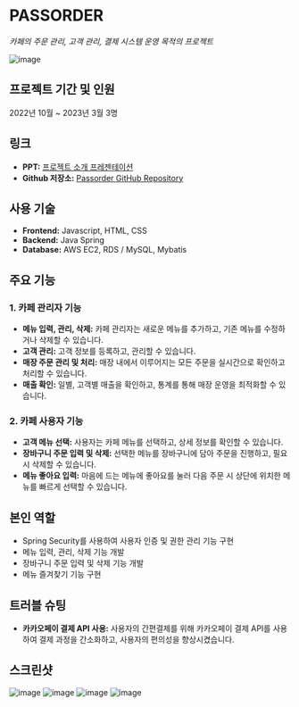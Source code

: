 
# PASSORDER

*카페의 주문 관리, 고객 관리, 결제 시스템 운영 목적의 프로젝트*

![image](https://github.com/jamchuchu/PassOrder/assets/111384882/21c4730b-823c-44f1-9832-25ecbc904e9b)


## 프로젝트 기간 및 인원

2022년 10월 ~ 2023년 3월
3명

## 링크

- **PPT:** [프로젝트 소개 프레젠테이션](https://docs.google.com/presentation/d/1OjFzoCOMCDYgnGhVvPSAnMx4uoFW4cVOcYu5ylESbg4/edit?usp=sharing)
- **Github 저장소:** [Passorder GitHub Repository](https://github.com/orgs/The-First-Team/repositories)

## 사용 기술

- **Frontend:** Javascript, HTML, CSS
- **Backend:** Java Spring
- **Database:** AWS EC2, RDS / MySQL, Mybatis

## 주요 기능

### 1. 카페 관리자 기능
- **메뉴 입력, 관리, 삭제:** 카페 관리자는 새로운 메뉴를 추가하고, 기존 메뉴를 수정하거나 삭제할 수 있습니다.
- **고객 관리:** 고객 정보를 등록하고, 관리할 수 있습니다.
- **매장 주문 관리 및 처리:** 매장 내에서 이루어지는 모든 주문을 실시간으로 확인하고 처리할 수 있습니다.
- **매출 확인:** 일별, 고객별 매출을 확인하고, 통계를 통해 매장 운영을 최적화할 수 있습니다.

### 2. 카페 사용자 기능
- **고객 메뉴 선택:** 사용자는 카페 메뉴를 선택하고, 상세 정보를 확인할 수 있습니다.
- **장바구니 주문 입력 및 삭제:** 선택한 메뉴를 장바구니에 담아 주문을 진행하고, 필요 시 삭제할 수 있습니다.
- **메뉴 좋아요 입력:** 마음에 드는 메뉴에 좋아요를 눌러 다음 주문 시 상단에 위치한 메뉴를 빠르게 선택할 수 있습니다.

## 본인 역할

- Spring Security를 사용하여 사용자 인증 및 권한 관리 기능 구현
- 메뉴 입력, 관리, 삭제 기능 개발
- 장바구니 주문 입력 및 삭제 기능 개발
- 메뉴 즐겨찾기 기능 구현

## 트러블 슈팅

- **카카오페이 결제 API 사용:** 사용자의 간편결제를 위해 카카오페이 결제 API를 사용하여 결제 과정을 간소화하고, 사용자의 편의성을 향상시켰습니다.

## 스크린샷

![image](https://github.com/jamchuchu/PassOrder/assets/111384882/df7029c4-539f-418b-bdce-b281999fd683)
![image](https://github.com/jamchuchu/PassOrder/assets/111384882/ced4c5d8-f462-4fd3-b587-98cefaa03439)
![image](https://github.com/jamchuchu/PassOrder/assets/111384882/f70ba8f0-0eed-4bc8-a571-5581748beed5)
![image](https://github.com/jamchuchu/PassOrder/assets/111384882/345a8261-5bd3-4759-8dde-53a64bd5ecd6)

